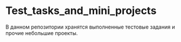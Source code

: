 # Test_tasks_and_mini_projects

В данном репозитории хранятся выполненные тестовые задания и прочие небольшие проекты.
